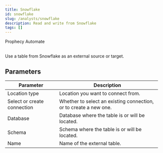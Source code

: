 ```yaml
---
title: Snowflake
id: snowflake
slug: /analysts/snowflake
description: Read and write from Snowflake
tags: []
---
```


<span class="badge">Prophecy Automate</span><br/><br/>

Use a table from Snowflake as an external source or target.

## Parameters

| Parameter                   | Description                                                       |
| --------------------------- | ----------------------------------------------------------------- |
| Location type               | Location you want to connect from.                                |
| Select or create connection | Whether to select an existing connection, or to create a new one. |
| Database                    | Database where the table is or will be located.                   |
| Schema                      | Schema where the table is or will be located.                     |
| Name                        | Name of the external table.                                       |
